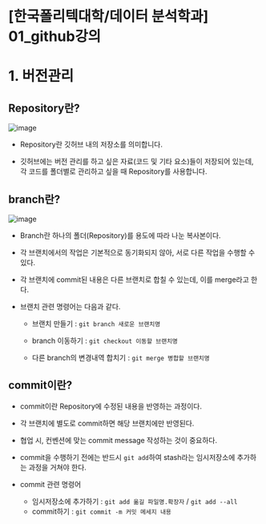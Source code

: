 # [한국폴리텍대학/데이터 분석학과] 01_github강의 


# 1. 버전관리


## Repository란?

![image](https://user-images.githubusercontent.com/77392444/109835326-78423980-7c86-11eb-8824-2ea36c968692.png)

- Repository란 깃허브 내의 저장소를 의미합니다. 

- 깃허브에는 버전 관리를 하고 싶은 자료(코드 및 기타 요소)들이 저장되어 있는데, 각 코드를 폴더별로 관리하고 싶을 때 Repository를 사용합니다. 


## branch란?

![image](https://user-images.githubusercontent.com/77392444/109836920-ff43e180-7c87-11eb-9bab-970f80b2c56d.png)

- Branch란 하나의 폴더(Repository)를 용도에 따라 나눈 복사본이다.

- 각 브랜치에서의 작업은 기본적으로 동기화되지 않아, 서로 다른 작업을 수행할 수 있다.

- 각 브랜치에 commit된 내용은 다른 브랜치로 합칠 수 있는데, 이를 merge라고 한다. 

- 브랜치 관련 명령어는 다음과 같다.
  * 브랜치 만들기 : `git branch 새로운 브랜치명`

  * branch 이동하기 : `git checkout 이동할 브랜치명`

  * 다른 branch의 변경내역 합치기 : `git merge 병합할 브랜치명`

## commit이란?

- commit이란 Repository에 수정된 내용을 반영하는 과정이다. 

- 각 브랜치에 별도로 commit하면 해당 브랜치에만 반영된다.

- 협업 시, 컨벤션에 맞는  commit message 작성하는 것이 중요하다.

- commit을 수행하기 전에는 반드시 `git add`하여 stash라는 임시저장소에 추가하는 과정을 거쳐야 한다.

- commit 관련 명령어
  * 임시저장소에 추가하기 : `git add 옮길 파일명.확장자` / `git add --all`
  * commit하기 : `git commit -m 커밋 메세지 내용`

